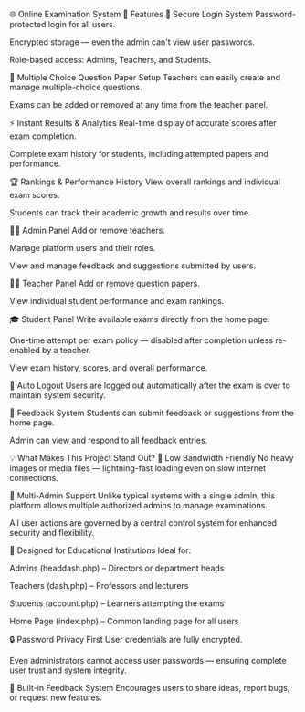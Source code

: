 🌐 Online Examination System
🚀 Features
🔐 Secure Login System
Password-protected login for all users.

Encrypted storage — even the admin can't view user passwords.

Role-based access: Admins, Teachers, and Students.

📝 Multiple Choice Question Paper Setup
Teachers can easily create and manage multiple-choice questions.

Exams can be added or removed at any time from the teacher panel.

⚡ Instant Results & Analytics
Real-time display of accurate scores after exam completion.

Complete exam history for students, including attempted papers and performance.

🏆 Rankings & Performance History
View overall rankings and individual exam scores.

Students can track their academic growth and results over time.

🧑‍💼 Admin Panel
Add or remove teachers.

Manage platform users and their roles.

View and manage feedback and suggestions submitted by users.

👨‍🏫 Teacher Panel
Add or remove question papers.

View individual student performance and exam rankings.

🎓 Student Panel
Write available exams directly from the home page.

One-time attempt per exam policy — disabled after completion unless re-enabled by a teacher.

View exam history, scores, and overall performance.

🔁 Auto Logout
Users are logged out automatically after the exam is over to maintain system security.

💬 Feedback System
Students can submit feedback or suggestions from the home page.

Admin can view and respond to all feedback entries.

💡 What Makes This Project Stand Out?
🚦 Low Bandwidth Friendly
No heavy images or media files — lightning-fast loading even on slow internet connections.

👥 Multi-Admin Support
Unlike typical systems with a single admin, this platform allows multiple authorized admins to manage examinations.

All user actions are governed by a central control system for enhanced security and flexibility.

🏫 Designed for Educational Institutions
Ideal for:

Admins (headdash.php) – Directors or department heads

Teachers (dash.php) – Professors and lecturers

Students (account.php) – Learners attempting the exams

Home Page (index.php) – Common landing page for all users

🔒 Password Privacy First
User credentials are fully encrypted.

Even administrators cannot access user passwords — ensuring complete user trust and system integrity.

📢 Built-in Feedback System
Encourages users to share ideas, report bugs, or request new features.
